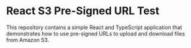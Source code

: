 # React S3 Pre-Signed URL Test

This repository contains a simple React and TypeScript application that demonstrates how to use pre-signed URLs to upload and download files from Amazon S3.
